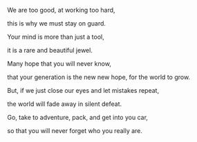 We are too good, at working too hard,

this is why we must stay on guard.

Your mind is more than just a tool,

it is a rare and beautiful jewel.

Many hope that you will never know,

that your generation is the new new hope, for the world to grow.

But, if we just close our eyes and let mistakes repeat,

the world will fade away in silent defeat.

Go, take to adventure, pack, and get into you car,

so that you will never forget who you really are.
